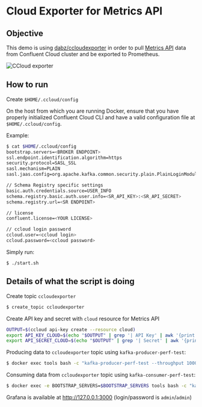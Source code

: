 # Cloud Exporter for Metrics API

## Objective

This demo is using [dabz/ccloudexporter](https://github.com/Dabz/ccloudexporter) in order to pull [Metrics API](https://docs.confluent.io/current/cloud/metrics-api.html) data from Confluent Cloud cluster and be exported to Prometheus.

![CCloud exporter](https://github.com/vdesabou/gifs/raw/master/ccloud/ccloud-demo/ccloudexporter.gif?raw=true)


## How to run

Create `$HOME/.ccloud/config`

On the host from which you are running Docker, ensure that you have properly initialized Confluent Cloud CLI and have a valid configuration file at `$HOME/.ccloud/config`.

Example:

```bash
$ cat $HOME/.ccloud/config
bootstrap.servers=<BROKER ENDPOINT>
ssl.endpoint.identification.algorithm=https
security.protocol=SASL_SSL
sasl.mechanism=PLAIN
sasl.jaas.config=org.apache.kafka.common.security.plain.PlainLoginModule required username="<API KEY>" password="<API SECRET>";

// Schema Registry specific settings
basic.auth.credentials.source=USER_INFO
schema.registry.basic.auth.user.info=<SR_API_KEY>:<SR_API_SECRET>
schema.registry.url=<SR ENDPOINT>

// license
confluent.license=<YOUR LICENSE>

// ccloud login password
ccloud.user=<ccloud login>
ccloud.password=<ccloud password>
```

Simply run:

```
$ ./start.sh
```

## Details of what the script is doing

Create topic `ccloudexporter`

```bash
$ create_topic ccloudexporter
```

Create API key and secret with `cloud` resource for Metrics API

```bash
OUTPUT=$(ccloud api-key create --resource cloud)
export API_KEY_CLOUD=$(echo "$OUTPUT" | grep '| API Key' | awk '{print $5;}')
export API_SECRET_CLOUD=$(echo "$OUTPUT" | grep '| Secret' | awk '{print $4;}')
```

Producing data to `ccloudexporter` topic using `kafka-producer-perf-test`:

```bash
$ docker exec tools bash -c "kafka-producer-perf-test --throughput 1000 --num-records 60000 --topic ccloudexporter --record-size 100 --producer.config /tmp/config"
```

Consuming data from `ccloudexporter` topic using `kafka-consumer-perf-test`:

```bash
$ docker exec -e BOOTSTRAP_SERVERS=$BOOTSTRAP_SERVERS tools bash -c "kafka-consumer-perf-test --messages 60000 --topic ccloudexporter --consumer.config /tmp/config --broker-list $BOOTSTRAP_SERVERS"
```

Grafana is available at http://127.0.0.1:3000 (login/password is `admin`/`admin`)
